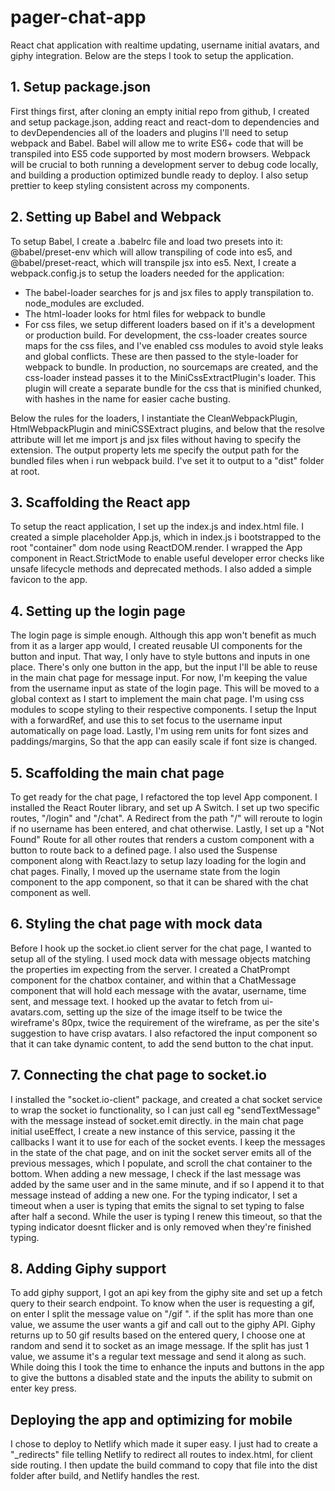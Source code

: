 # pager-chat-app

React chat application with realtime updating, username initial avatars, and giphy integration. Below are the steps I took to setup the application.

## 1. Setup package.json

First things first, after cloning an empty initial repo from github, I created and setup package.json, adding react and react-dom to dependencies and to devDependencies all of the loaders and plugins I'll need to setup webpack and Babel. Babel will allow me to write ES6+ code that will be transpiled into ES5 code supported by most modern browsers. Webpack will be crucial to both running a development server to debug code locally, and building a production optimized bundle ready to deploy. I also setup prettier to keep styling consistent across my components.

## 2. Setting up Babel and Webpack

To setup Babel, I create a .babelrc file and load two presets into it: @babel/preset-env which will allow transpiling of code into es5, and @babel/preset-react, which will transpile jsx into es5. Next, I create a webpack.config.js to setup the loaders needed for the application:

- The babel-loader searches for js and jsx files to apply transpilation to. node_modules are excluded.
- The html-loader looks for html files for webpack to bundle
- For css files, we setup different loaders based on if it's a development or production build. For development, the css-loader creates source maps for the css files, and I've enabled css modules to avoid style leaks and global conflicts. These are then passed to the style-loader for webpack to bundle. In production, no sourcemaps are created, and the css-loader instead passes it to the MiniCssExtractPlugin's loader. This plugin will create a separate bundle for the css that is minified chunked, with hashes in the name for easier cache busting.

Below the rules for the loaders, I instantiate the CleanWebpackPlugin, HtmlWebpackPlugin and miniCSSExtract plugins, and below that the resolve attribute will let me import js and jsx files without having to specify the extension. The output property lets me specify the output path for the bundled files when i run webpack build. I've set it to output to a "dist" folder at root.

## 3. Scaffolding the React app

To setup the react application, I set up the index.js and index.html file. I created a simple placeholder App.js, which in index.js i bootstrapped to the root "container" dom node using ReactDOM.render. I wrapped the App component in React.StrictMode to enable useful developer error checks like unsafe lifecycle methods and deprecated methods. I also added a simple favicon to the app.

## 4. Setting up the login page

The login page is simple enough. Although this app won't benefit as much from it as a larger app would, I created reusable UI components for the button and input. That way, I only have to style buttons and inputs in one place. There's only one button in the app, but the input I'll be able to reuse in the main chat page for message input. For now, I'm keeping the value from the username input as state of the login page. This will be moved to a global context as I start to implement the main chat page. I'm using css modules to scope styling to their respective components. I setup the Input with a forwardRef, and use this to set focus to the username input automatically on page load. Lastly, I'm using rem units for font sizes and paddings/margins, So that the app can easily scale if font size is changed.

## 5. Scaffolding the main chat page

To get ready for the chat page, I refactored the top level App component. I installed the React Router library, and set up A Switch. I set up two specific routes, "/login" and "/chat". A Redirect from the path "/" will reroute to login if no username has been entered, and chat otherwise. Lastly, I set up a "Not Found" Route for all other routes that renders a custom component with a button to route back to a defined page. I also used the Suspense component along with React.lazy to setup lazy loading for the login and chat pages. Finally, I moved up the username state from the login component to the app component, so that it can be shared with the chat component as well.

## 6. Styling the chat page with mock data

Before I hook up the socket.io client server for the chat page, I wanted to setup all of the styling. I used mock data with message objects matching the properties im expecting from the server. I created a ChatPrompt component for the chatbox container, and within that a ChatMessage component that will hold each message with the avatar, username, time sent, and message text. I hooked up the avatar to fetch from ui-avatars.com, setting up the size of the image itself to be twice the wireframe's 80px, twice the requirement of the wireframe, as per the site's suggestion to have crisp avatars. I also refactored the input component so that it can take dynamic content, to add the send button to the chat input.

## 7. Connecting the chat page to socket.io

I installed the "socket.io-client" package, and created a chat socket service to wrap the socket io functionality, so I can just call eg "sendTextMessage" with the message instead of socket.emit directly. in the main chat page initial useEffect, I create a new instance of this service, passing it the callbacks I want it to use for each of the socket events. I keep the messages in the state of the chat page, and on init the socket server emits all of the previous messages, which I populate, and scroll the chat container to the bottom. When adding a new message, I check if the last message was added by the same user and in the same minute, and if so I append it to that message instead of adding a new one. For the typing indicator, I set a timeout when a user is typing that emits the signal to set typing to false after half a second. While the user is typing I renew this timeout, so that the typing indicator doesnt flicker and is only removed when they're finished typing.

## 8. Adding Giphy support

To add giphy support, I got an api key from the giphy site and set up a fetch query to their search endpoint. To know when the user is requesting a gif, on enter I split the message value on "/gif ". if the split has more than one value, we assume the user wants a gif and call out to the giphy API. Giphy returns up to 50 gif results based on the entered query, I choose one at random and send it to socket as an image message. If the split has just 1 value, we assume it's a regular text message and send it along as such. While doing this I took the time to enhance the inputs and buttons in the app to give the buttons a disabled state and the inputs the ability to submit on enter key press.

## Deploying the app and optimizing for mobile

I chose to deploy to Netlify which made it super easy. I just had to create a "\_redirects" file telling Netlify to redirect all routes to index.html, for client side routing. I then update the build command to copy that file into the dist folder after build, and Netlify handles the rest.
